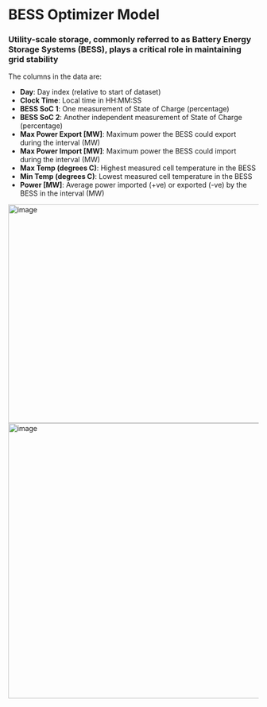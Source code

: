 # BESS Optimizer Model

### Utility-scale storage, commonly referred to as Battery Energy Storage Systems (BESS), plays a critical role in maintaining grid stability

The columns in the data are:

- **Day**: Day index (relative to start of dataset)
- **Clock Time**: Local time in HH:MM:SS
- **BESS SoC 1**: One measurement of State of Charge (percentage)
- **BESS SoC 2**: Another independent measurement of State of Charge (percentage)
- **Max Power Export [MW]**: Maximum power the BESS could export during the interval (MW)
- **Max Power Import [MW]**: Maximum power the BESS could import during the interval (MW)
- **Max Temp (degrees C)**: Highest measured cell temperature in the BESS
- **Min Temp (degrees C)**: Lowest measured cell temperature in the BESS
- **Power [MW]**: Average power imported (+ve) or exported (-ve) by the BESS in the interval (MW)

<img width="890" height="440" alt="image" src="https://github.com/user-attachments/assets/e0b26621-7c86-41ba-97a7-0fa022becad2" />
<img width="1009" height="554" alt="image" src="https://github.com/user-attachments/assets/625952f0-31db-4199-9739-0fd1eb2b3e72" />
